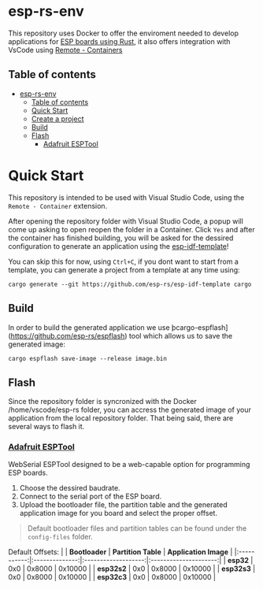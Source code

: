# esp-rs-env
This repository uses Docker to offer the enviroment needed to develop applications for [ESP 
boards using Rust](https://github.com/esp-rs), it also offers integration with VsCode using [Remote - Containers](https://code.visualstudio.com/docs/remote/containers)

## Table of contents
- [esp-rs-env](#esp-rs-env)
  - [Table of contents](#table-of-contents)
  - [Quick Start](#quick-start)
  - [Create a project](#create-a-project)
  - [Build](#build)
  - [Flash](#flash)
    - [Adafruit ESPTool](#adafruit-esptool)

# Quick Start
This repository is intended to be used with Visual Studio Code, using the
`Remote - Container` extension.

After opening the repository folder with Visual Studio Code, a popup will come
up asking to open reopen the folder in a Container. Click `Yes` and after the
container has finished building, you will be asked for the dessired configuration
to generate an application using the [esp-idf-template](https://github.com/esp-rs/esp-idf-template)!

You can skip this for now, using `Ctrl+C`, if you dont want to start from a template,
you can generate a project from a template at any time using:

`cargo generate --git https://github.com/esp-rs/esp-idf-template cargo`

## Build
In order to build the generated application we use þcargo-espflash](https://github.com/esp-rs/espflash) tool which allows us to save the generated image:

`cargo espflash save-image --release image.bin`

## Flash
Since the repository folder is syncronized with the Docker /home/vscode/esp-rs folder,
you can accress the generated image of your application from the local repository folder.
That being said, there are several ways to flash it.
### [Adafruit ESPTool](https://adafruit.github.io/Adafruit_WebSerial_ESPTool/)
WebSerial ESPTool designed to be a web-capable option for programming ESP boards.

1. Choose the dessired baudrate.
1. Connect to the serial port of the ESP board.
1. Upload the bootloader file, the partition table and the generated 
application image for you board and select the proper offset.
> Default bootloader files and partition tables can be found under the `config-files` folder.

Default Offsets:
|             | **Bootloader** | **Partition Table** | **Application Image** |
|:-----------:|:--------------:|:-------------------:|:---------------------:|
|  **esp32**  |       0x0      |        0x8000       |        0x10000        |
| **esp32s2** |       0x0      |        0x8000       |        0x10000        |
| **esp32s3** |       0x0      |        0x8000       |        0x10000        |
| **esp32c3** |       0x0      |        0x8000       |        0x10000        |
